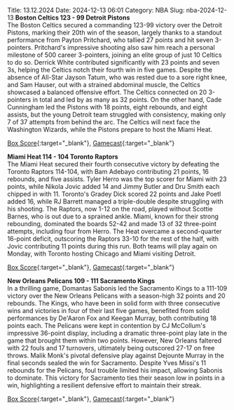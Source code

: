 Title: 13.12.2024
Date: 2024-12-13 06:01
Category: NBA 
Slug: nba-2024-12-13 
**Boston Celtics 123 - 99 Detroit Pistons**  
The Boston Celtics secured a commanding 123-99 victory over the Detroit Pistons, marking their 20th win of the season, largely thanks to a standout performance from Payton Pritchard, who tallied 27 points and hit seven 3-pointers. Pritchard's impressive shooting also saw him reach a personal milestone of 500 career 3-pointers, joining an elite group of just 10 Celtics to do so. Derrick White contributed significantly with 23 points and seven 3s, helping the Celtics notch their fourth win in five games. Despite the absence of All-Star Jayson Tatum, who was rested due to a sore right knee, and Sam Hauser, out with a strained abdominal muscle, the Celtics showcased a balanced offensive effort. The Celtics connected on 20 3-pointers in total and led by as many as 32 points. On the other hand, Cade Cunningham led the Pistons with 18 points, eight rebounds, and eight assists, but the young Detroit team struggled with consistency, making only 7 of 37 attempts from behind the arc. The Celtics will next face the Washington Wizards, while the Pistons prepare to host the Miami Heat. 

[Box Score](/game/det-vs-bos-0022401205/box-score){:target="_blank"}, [Gamecast](/game/det-vs-bos-0022401205){:target="_blank"}<br>

**Miami Heat 114 - 104 Toronto Raptors**  
The Miami Heat secured their fourth consecutive victory by defeating the Toronto Raptors 114-104, with Bam Adebayo contributing 21 points, 16 rebounds, and five assists. Tyler Herro was the top scorer for Miami with 23 points, while Nikola Jovic added 14 and Jimmy Butler and Dru Smith each chipped in with 11. Toronto's Gradey Dick scored 22 points and Jake Poetl added 16, while RJ Barrett managed a triple-double despite struggling with his shooting. The Raptors, now 1-12 on the road, played without Scottie Barnes, who is out due to a sprained ankle. Miami, known for their strong rebounding, dominated the boards 52-42 and made 13 of 32 three-point attempts, including four from Herro. The Heat overcame a second-quarter 16-point deficit, outscoring the Raptors 33-10 for the rest of the half, with Jovic contributing 11 points during this run. Both teams will play again on Monday, with Toronto hosting Chicago and Miami visiting Detroit. 

[Box Score](/game/tor-vs-mia-0022401206/box-score){:target="_blank"}, [Gamecast](/game/tor-vs-mia-0022401206){:target="_blank"}<br>

**New Orleans Pelicans 109 - 111 Sacramento Kings**  
In a thrilling game, Domantas Sabonis led the Sacramento Kings to a 111-109 victory over the New Orleans Pelicans with a season-high 32 points and 20 rebounds. The Kings, who have been in solid form with three consecutive wins and victories in four of their last five games, benefited from solid performances by De'Aaron Fox and Keegan Murray, both contributing 18 points each. The Pelicans were kept in contention by CJ McCollum's impressive 36-point display, including a dramatic three-point play late in the game that brought them within two points. However, New Orleans faltered with 22 fouls and 17 turnovers, ultimately being outscored 27-17 on free throws. Malik Monk's pivotal defensive play against Dejounte Murray in the final seconds sealed the win for Sacramento. Despite Yves Missi's 11 rebounds for the Pelicans, foul trouble limited his impact, allowing Sabonis to dominate. This victory for Sacramento ties their season low in points in a win, highlighting a resilient defensive effort to maintain their streak. 

[Box Score](/game/sac-vs-nop-0022401207/box-score){:target="_blank"}, [Gamecast](/game/sac-vs-nop-0022401207){:target="_blank"}<br>

